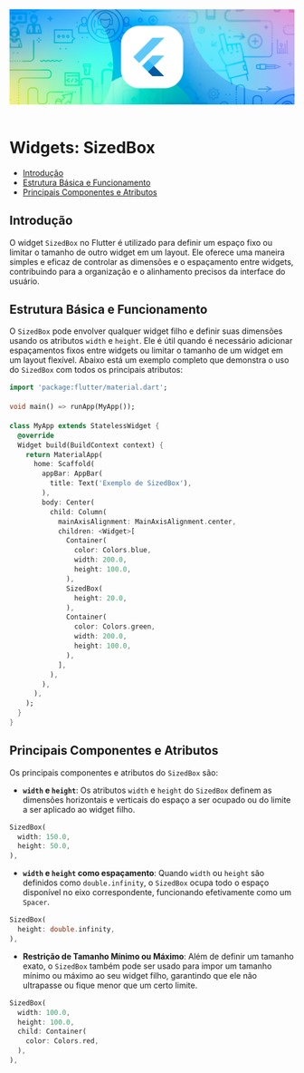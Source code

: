 <div align="center">
  <a href="https://github.com/joseferreira-dev/my-study-notes/tree/main/flutter"><img src="../../banner-flutter.png"></a>
</div>
<br>

# Widgets: SizedBox

- [Introdução](#introdução)
- [Estrutura Básica e Funcionamento](#estrutura-básica-e-funcionamento)
- [Principais Componentes e Atributos](#principais-componentes-e-atributos)

## Introdução

O widget `SizedBox` no Flutter é utilizado para definir um espaço fixo ou limitar o tamanho de outro widget em um layout. Ele oferece uma maneira simples e eficaz de controlar as dimensões e o espaçamento entre widgets, contribuindo para a organização e o alinhamento precisos da interface do usuário.

## Estrutura Básica e Funcionamento

O `SizedBox` pode envolver qualquer widget filho e definir suas dimensões usando os atributos `width` e `height`. Ele é útil quando é necessário adicionar espaçamentos fixos entre widgets ou limitar o tamanho de um widget em um layout flexível. Abaixo está um exemplo completo que demonstra o uso do `SizedBox` com todos os principais atributos:

```dart
import 'package:flutter/material.dart';

void main() => runApp(MyApp());

class MyApp extends StatelessWidget {
  @override
  Widget build(BuildContext context) {
    return MaterialApp(
      home: Scaffold(
        appBar: AppBar(
          title: Text('Exemplo de SizedBox'),
        ),
        body: Center(
          child: Column(
            mainAxisAlignment: MainAxisAlignment.center,
            children: <Widget>[
              Container(
                color: Colors.blue,
                width: 200.0,
                height: 100.0,
              ),
              SizedBox(
                height: 20.0,
              ),
              Container(
                color: Colors.green,
                width: 200.0,
                height: 100.0,
              ),
            ],
          ),
        ),
      ),
    );
  }
}
```

## Principais Componentes e Atributos

Os principais componentes e atributos do `SizedBox` são:

- **`width` e `height`**: Os atributos `width` e `height` do `SizedBox` definem as dimensões horizontais e verticais do espaço a ser ocupado ou do limite a ser aplicado ao widget filho.

```dart
SizedBox(
  width: 150.0,
  height: 50.0,
),
```

- **`width` e `height` como espaçamento**: Quando `width` ou `height` são definidos como `double.infinity`, o `SizedBox` ocupa todo o espaço disponível no eixo correspondente, funcionando efetivamente como um `Spacer`.

```dart
SizedBox(
  height: double.infinity,
),
```

- **Restrição de Tamanho Mínimo ou Máximo**: Além de definir um tamanho exato, o `SizedBox` também pode ser usado para impor um tamanho mínimo ou máximo ao seu widget filho, garantindo que ele não ultrapasse ou fique menor que um certo limite.

```dart
SizedBox(
  width: 100.0,
  height: 100.0,
  child: Container(
    color: Colors.red,
  ),
),
```
